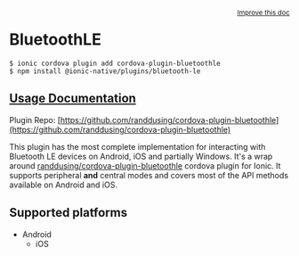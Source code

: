 <a style="float:right;font-size:12px;" href="http://github.com/danielsogl/awesome-cordova-plugins/edit/master/src/@awesome-cordova-plugins/plugins/bluetooth-le/index.ts#L420">
  Improve this doc
</a>

# BluetoothLE

```
$ ionic cordova plugin add cordova-plugin-bluetoothle
$ npm install @ionic-native/plugins/bluetooth-le
```

## [Usage Documentation](https://ionicframework.com/docs/native/bluetooth-le/)

Plugin Repo: [https://github.com/randdusing/cordova-plugin-bluetoothle](https://github.com/randdusing/cordova-plugin-bluetoothle)

This plugin has the most complete implementation for interacting with Bluetooth LE devices on Android, iOS and partially Windows.
It's a wrap around [randdusing/cordova-plugin-bluetoothle](https://github.com/randdusing/cordova-plugin-bluetoothle/blob/master/readme.md) cordova plugin for Ionic.
It supports peripheral **and** central modes and covers most of the API methods available on Android and iOS.

## Supported platforms

- Android
  - iOS
  


